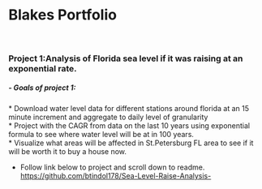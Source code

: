 <h1>Blakes Portfolio</h1><br>

<h3> Project 1:Analysis of Florida sea level if it was raising at an exponential rate.</h3<br>
     
<h5>- Goals of project 1:</h5>
      * Download water level data for different stations around florida at an 15 minute increment and aggregate to daily level of granularity<br>
      * Project with the CAGR from data on the last 10 years using exponential formula to see where water level will be at in 100 years.<br>
      * Visualize what areas will be affected in St.Petersburg FL area to see if it will be worth it to buy a house now. <br>
      
- Follow link below to project and scroll down to readme. <br>
https://github.com/btindol178/Sea-Level-Raise-Analysis-
